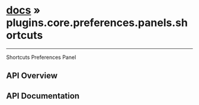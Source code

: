 # [docs](index.md) » plugins.core.preferences.panels.shortcuts
---

Shortcuts Preferences Panel

## API Overview

## API Documentation


